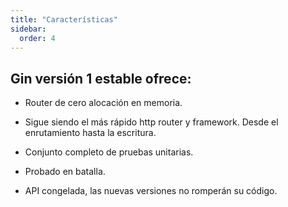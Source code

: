 ```yaml
---
title: "Características"
sidebar:
  order: 4
---
```


## Gin versión 1 estable ofrece:

- Router de cero alocación en memoria.

- Sigue siendo el más rápido http router y framework. Desde el enrutamiento hasta la escritura.

- Conjunto completo de pruebas unitarias.

- Probado en batalla.

- API congelada, las nuevas versiones no romperán su código.
